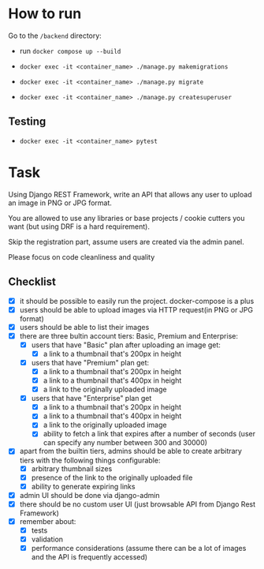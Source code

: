 # How to run

Go to the `/backend` directory:

- run `docker compose up --build`

- `docker exec -it <container_name> ./manage.py makemigrations`

- `docker exec -it <container_name> ./manage.py migrate`

- `docker exec -it <container_name> ./manage.py createsuperuser`

## Testing

- `docker exec -it <container_name> pytest`

# Task

Using Django REST Framework, write an API that allows any user to upload an image in PNG or JPG format.

You are allowed to use any libraries or base projects / cookie cutters you want (but using DRF is a hard requirement).

Skip the registration part, assume users are created via the admin panel.

Please focus on code cleanliness and quality


## Checklist

- [x] it should be possible to easily run the project. docker-compose is a plus
- [x] users should be able to upload images via HTTP request(in PNG or JPG format)
- [x] users should be able to list their images
- [x] there are three bultin account tiers: Basic, Premium and Enterprise:
    - [x] users that have "Basic" plan after uploading an image get:
        - [x] a link to a thumbnail that's 200px in height
    - [x] users that have "Premium" plan get:
        - [x] a link to a thumbnail that's 200px in height
        - [x] a link to a thumbnail that's 400px in height
        - [x] a link to the originally uploaded image
    - [x] users that have "Enterprise" plan get
        - [x] a link to a thumbnail that's 200px in height
        - [x] a link to a thumbnail that's 400px in height
        - [x] a link to the originally uploaded image
        - [x] ability to fetch a link that expires after a number of seconds (user can specify any number between 300 and 30000)
- [x] apart from the builtin tiers, admins should be able to create arbitrary tiers with the following things configurable:
    - [x] arbitrary thumbnail sizes
    - [x] presence of the link to the originally uploaded file
    - [x] ability to generate expiring links
- [x] admin UI should be done via django-admin
- [x] there should be no custom user UI (just browsable API from Django Rest Framework)
- [x] remember about:
    - [x] tests
    - [x] validation
    - [x] performance considerations (assume there can be a lot of images and the API is frequently accessed)